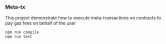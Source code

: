 ### Meta-tx

This project demonstrate how to execute meta-transactions
on contracts to pay gas fees on behalf of the user

```
npm run compile
npm run test
```
